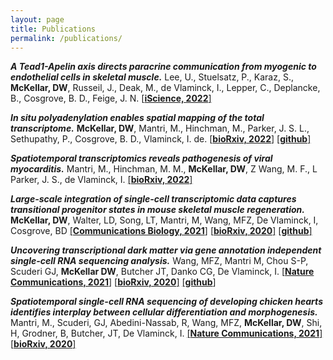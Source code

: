 ```yaml
---
layout: page
title: Publications
permalink: /publications/
---
```


***A Tead1-Apelin axis directs paracrine communication from myogenic to endothelial cells in skeletal muscle.***
Lee, U., Stuelsatz, P., Karaz, S., **McKellar, DW**, Russeil, J., Deak, M., de Vlaminck, I., Lepper, C., Deplancke, B., Cosgrove, B. D., Feige, J. N.
[[**iScience, 2022**]](https://doi.org/10.1016/j.isci.2022.104589)

***In situ polyadenylation enables spatial mapping of the total transcriptome.***
**McKellar, DW**, Mantri, M., Hinchman, M., Parker, J. S. L., Sethupathy, P., Cosgrove, B. D., Vlaminck, I. de.
[[**bioRxiv, 2022**]](https://doi.org/10.1101/2022.04.20.488964) [[**github**]](https://github.com/mckellardw/STRS)

***Spatiotemporal transcriptomics reveals pathogenesis of viral myocarditis.***
Mantri, M., Hinchman, M. M., **McKellar, DW**, Z Wang, M. F., L Parker, J. S., de Vlaminck, I.
[[**bioRxiv, 2022**]](https://doi.org/10.1101/2021.12.07.471659)

***Large-scale integration of single-cell transcriptomic data captures transitional progenitor states in mouse skeletal muscle regeneration.***
**McKellar, DW**, Walter, LD, Song, LT, Mantri, M, Wang, MFZ, De Vlaminck, I, Cosgrove, BD
[[**Communications Biology, 2021**]](https://doi.org/10.1038/s42003-021-02810-x) [[**bioRxiv, 2020**]](https://www.biorxiv.org/content/10.1101/2020.12.01.407460v2) [[**github**]](https://github.com/mckellardw/scMuscle)

***Uncovering transcriptional dark matter via gene annotation independent single-cell RNA sequencing analysis.***
Wang, MFZ, Mantri M, Chou S-P, Scuderi GJ, **McKellar DW**, Butcher JT, Danko CG, De Vlaminck, I.
[[**Nature Communications, 2021**]](https://www.nature.com/articles/s41467-021-22496-3) [[**bioRxiv, 2020**]](https://www.biorxiv.org/content/10.1101/2020.07.31.229575v1.full) [[**github**]](https://github.com/fw262/TAR-scRNA-seq)

***Spatiotemporal single-cell RNA sequencing of developing chicken hearts identifies interplay between cellular differentiation and morphogenesis.***
Mantri, M., Scuderi, GJ, Abedini-Nassab, R, Wang, MFZ, **McKellar, DW**, Shi, H, Grodner, B, Butcher, JT, De Vlaminck, I.
[[**Nature Communications, 2021**]](https://www.nature.com/articles/s41467-021-21892-z) [[**bioRxiv, 2020**]](https://www.biorxiv.org/content/10.1101/2020.05.03.065102v1)

